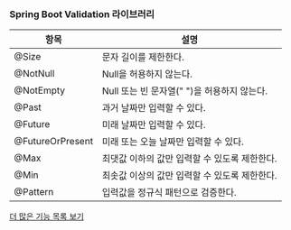 ### Spring Boot Validation 라이브러리

|항목|설명|
|---|---|
|@Size|문자 길이를 제한한다.|
|@NotNull|Null을 허용하지 않는다.|
|@NotEmpty|Null 또는 빈 문자열(" ")을 허용하지 않는다.|
|@Past|과거 날짜만 입력할 수 있다.|
|@Future|미래 날짜만 입력할 수 있다.|
|@FutureOrPresent|미래 또는 오늘 날짜만 입력할 수 있다.|
|@Max|최댓값 이하의 값만 입력할 수 있도록 제한한다.|
|@Min|최솟값 이상의 값만 입력할 수 있도록 제한한다.|
|@Pattern|입력값을 정규식 패턴으로 검증한다.|

[더 많은 기능 목록 보기](https://beanvalidation.org/)
